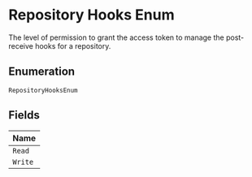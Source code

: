 
# Repository Hooks Enum

The level of permission to grant the access token to manage the post-receive hooks for a repository.

## Enumeration

`RepositoryHooksEnum`

## Fields

| Name |
|  --- |
| `Read` |
| `Write` |

